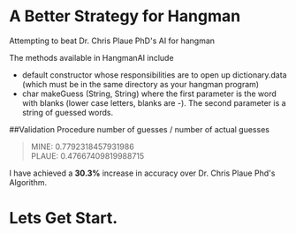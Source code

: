 A Better Strategy for Hangman
==========

Attempting to beat Dr. Chris Plaue PhD's AI for hangman

The methods available in HangmanAI include
- default constructor whose responsibilities are to open up dictionary.data (which must be in the same directory as your hangman program)
- char makeGuess (String, String) where the first parameter is the word with blanks (lower case letters, blanks are -). The second parameter is a string of guessed words. 

##Validation Procedure
number of guesses / number of actual guesses

> MINE: 0.7792318457931986  
> PLAUE: 0.47667409819988715


I have achieved a **30.3%** increase in accuracy over Dr. Chris Plaue Phd's Algorithm.


# Lets Get Start.
